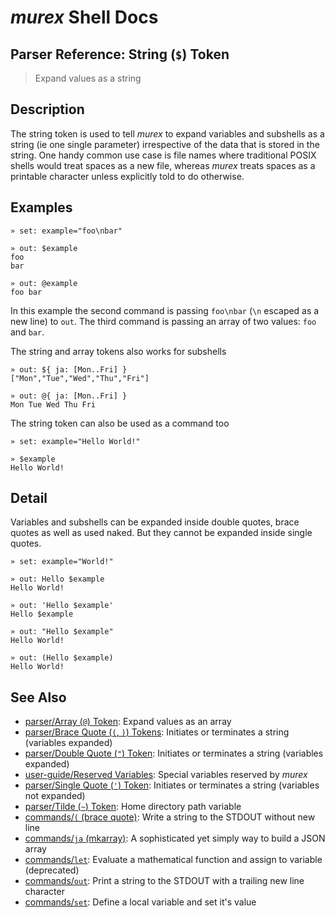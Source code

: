 # _murex_ Shell Docs

## Parser Reference: String (`$`) Token

> Expand values as a string

## Description

The string token is used to tell _murex_ to expand variables and subshells as a
string (ie one single parameter) irrespective of the data that is stored in the
string. One handy common use case is file names where traditional POSIX shells
would treat spaces as a new file, whereas _murex_ treats spaces as a printable
character unless explicitly told to do otherwise.

## Examples

    » set: example="foo\nbar"
    
    » out: $example
    foo
    bar
    
    » out: @example
    foo bar
    
In this example the second command is passing `foo\nbar` (`\n` escaped as a new
line) to `out`. The third command is passing an array of two values: `foo` and
`bar`.

The string and array tokens also works for subshells

    » out: ${ ja: [Mon..Fri] }
    ["Mon","Tue","Wed","Thu","Fri"]
    
    » out: @{ ja: [Mon..Fri] }
    Mon Tue Wed Thu Fri
    
The string token can also be used as a command too

    » set: example="Hello World!"
    
    » $example
    Hello World!

## Detail

Variables and subshells can be expanded inside double quotes, brace quotes as
well as used naked. But they cannot be expanded inside single quotes.

    » set: example="World!"
    
    » out: Hello $example
    Hello World!
    
    » out: 'Hello $example'
    Hello $example
    
    » out: "Hello $example"
    Hello World!
    
    » out: (Hello $example)
    Hello World!

## See Also

* [parser/Array (`@`) Token](../parser/array.md):
  Expand values as an array
* [parser/Brace Quote (`(`, `)`) Tokens](../parser/brace-quote.md):
  Initiates or terminates a string (variables expanded)
* [parser/Double Quote (`"`) Token](../parser/double-quote.md):
  Initiates or terminates a string (variables expanded)
* [user-guide/Reserved Variables](../user-guide/reserved-vars.md):
  Special variables reserved by _murex_
* [parser/Single Quote (`'`) Token](../parser/single-quote.md):
  Initiates or terminates a string (variables not expanded)
* [parser/Tilde (`~`) Token](../parser/tilde.md):
  Home directory path variable
* [commands/`(` (brace quote)](../commands/brace-quote.md):
  Write a string to the STDOUT without new line
* [commands/`ja` (mkarray)](../commands/ja.md):
  A sophisticated yet simply way to build a JSON array
* [commands/`let`](../commands/let.md):
  Evaluate a mathematical function and assign to variable (deprecated)
* [commands/`out`](../commands/out.md):
  Print a string to the STDOUT with a trailing new line character
* [commands/`set`](../commands/set.md):
  Define a local variable and set it's value